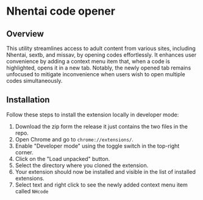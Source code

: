 # Nhentai code opener

## Overview

This utility streamlines access to adult content from various sites, including Nhentai, sextb, and missav, by opening codes effortlessly. It enhances user convenience by adding a context menu item that, when a code is highlighted, opens it in a new tab. Notably, the newly opened tab remains unfocused to mitigate inconvenience when users wish to open multiple codes simultaneously.

## Installation

Follow these steps to install the extension locally in developer mode:

1. Download the zip form the release it just contains the two files in the repo.
1. Open Chrome and go to `chrome://extensions/`.
2. Enable "Developer mode" using the toggle switch in the top-right corner.
3. Click on the "Load unpacked" button.
4. Select the directory where you cloned the extension.
5. Your extension should now be installed and visible in the list of installed extensions.
6. Select text and right click to see the newly added context menu item called `NHcode`
